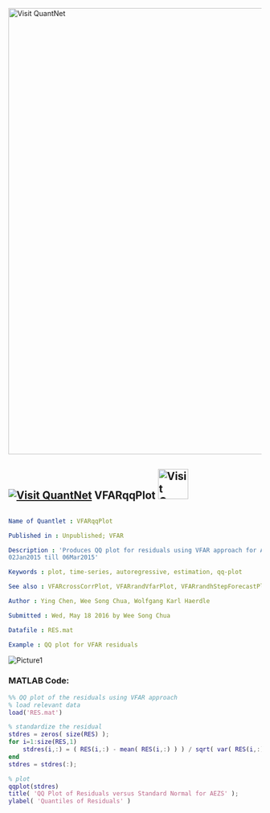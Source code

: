 
[<img src="https://github.com/QuantLet/Styleguide-and-FAQ/blob/master/pictures/banner.png" width="888" alt="Visit QuantNet">](http://quantlet.de/)

## [<img src="https://github.com/QuantLet/Styleguide-and-FAQ/blob/master/pictures/qloqo.png" alt="Visit QuantNet">](http://quantlet.de/) **VFARqqPlot** [<img src="https://github.com/QuantLet/Styleguide-and-FAQ/blob/master/pictures/QN2.png" width="60" alt="Visit QuantNet 2.0">](http://quantlet.de/)

```yaml

Name of Quantlet : VFARqqPlot

Published in : Unpublished; VFAR

Description : 'Produces QQ plot for residuals using VFAR approach for AEZS with LOB data from
02Jan2015 till 06Mar2015'

Keywords : plot, time-series, autoregressive, estimation, qq-plot

See also : VFARcrossCorrPlot, VFARrandVfarPlot, VFARrandhStepForecastPlot VFARrandBidAskCurvePlot

Author : Ying Chen, Wee Song Chua, Wolfgang Karl Haerdle

Submitted : Wed, May 18 2016 by Wee Song Chua

Datafile : RES.mat

Example : QQ plot for VFAR residuals

```

![Picture1](VFARqqPlot_m.png)


### MATLAB Code:
```matlab
%% QQ plot of the residuals using VFAR approach
% load relevant data
load('RES.mat')

% standardize the residual
stdres = zeros( size(RES) );
for i=1:size(RES,1)
    stdres(i,:) = ( RES(i,:) - mean( RES(i,:) ) ) / sqrt( var( RES(i,:) ) );
end
stdres = stdres(:);

% plot
qqplot(stdres)
title( 'QQ Plot of Residuals versus Standard Normal for AEZS' );
ylabel( 'Quantiles of Residuals' )

```
